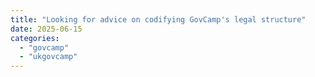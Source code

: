 ```yaml
---
title: "Looking for advice on codifying GovCamp's legal structure"
date: 2025-06-15
categories: 
  - "govcamp"
  - "ukgovcamp"
---
```



